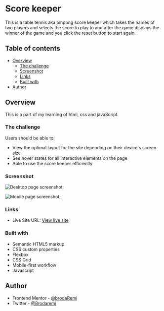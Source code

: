 # Score keeper

This is a  table tennis aka pinpong score keeper which takes the names of two players and selects the score to play to and after the game displays the winner of the game and you click the reset button to start again. 

## Table of contents

- [Overview](#overview)
  - [The challenge](#the-challenge)
  - [Screenshot](#screenshot)
  - [Links](#links)
  - [Built with](#built-with)
- [Author](#author)



## Overview
This is a part of my learning of html, css and javaScript.


### The challenge

Users should be able to:

- View the optimal layout for the site depending on their device's screen size
- See hover states for all interactive elements on the page
- Able to use the score keeper efficiently

### Screenshot

![Desktop page screenshot](Screenshots\desktop-Score-keeper.png);

![Mobile page screenshot](Screenshots\mobile-Score-keeper.png);

### Links

- Live Site URL: [View live site](https://brodaremi.github.io/table-tennis-score-keeper/)



### Built with

- Semantic HTML5 markup
- CSS custom properties
- Flexbox
- CSS Grid
- Mobile-first workflow
- Javascript



## Author

- Frontend Mentor - [@brodaRemi](https://www.frontendmentor.io/profile/Brodaremi)
- Twitter - [@Brodaremi](https://www.twitter.com/brodaRemi)